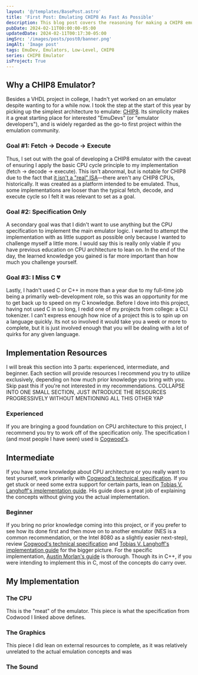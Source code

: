 ```yaml
---
layout: '@/templates/BasePost.astro'
title: 'First Post: Emulating CHIP8 As Fast As Possible'
description: This blog post covers the reasoning for making a CHIP8 emulator and the steps I took to implement it (as fast as possible)!
pubDate: 2024-02-11T00:00:00-05:00
updatedDate: 2024-02-11T00:17:30-05:00
imgSrc: '/images/posts/post0/banner.png'
imgAlt: 'Image post'
tags: EmuDev, Emulators, Low-Level, CHIP8
series: CHIP8 Emulator
isProject: True
---
```


## Why a CHIP8 Emulator?

Besides a VHDL project in college, I hadn't yet worked on an emulator despite wanting to for a while now. I took the step at the start of this year by picking up the simplest architecture to emulate: [CHIP8](https://en.wikipedia.org/wiki/CHIP-8). Its simplicity makes it a great starting place for interested "EmuDevs" (or "emulator developers"), and is widely regarded as the go-to first project within the emulation community.

### Goal #1: Fetch -> Decode -> Execute

Thus, I set out with the goal of developing a CHIP8 emulator with the caveat of ensuring I apply the basic CPU cycle principle to my implementation (fetch -> decode -> execute). This isn't abnormal, but is notable for CHIP8 due to the fact that [it isn't a "real" ISA](https://www.reddit.com/r/EmuDev/comments/v70m3c/a_confusion_regarding_chip8_emulator/ibi65k8/)—there aren't any CHIP8 CPUs, historically. It was created as a platform intended to be emulated. Thus, some implementations are looser than the typical fetch, decode, and execute cycle so I felt it was relevant to set as a goal.

### Goal #2: Specification Only

A secondary goal was that I didn't want to use anything but the CPU specification to implement the main emulator logic. I wanted to attempt the implementation with as little support as possible only because I wanted to challenge myself a little more. I would say this is really only viable if you have previous education on CPU architecture to lean on. In the end of the day, the learned knowledge you gained is far more important than how much you challenge yourself.

### Goal #3: I Miss C 💔

Lastly, I hadn't used C or C++ in more than a year due to my full-time job being a primarily web-development role, so this was an opportunity for me to get back up to speed on my C knowledge. Before I dove into this project, having not used C in so long, I redid one of my projects from college: a CLI tokenizer. I can't express enough how nice of a project this is to spin up on a language quickly. Its not so involved it would take you a week or more to complete, but it is just involved enough that you will be dealing with a lot of quirks for any given language.

## Implementation Resources

I will break this section into 3 parts: experienced, intermediate, and beginner. Each section will provide resources I recommend you try to utilize exclusively, depending on how much prior knowledge you bring with you. Skip past this if you're not interested in my recommendations. COLLAPSE INTO ONE SMALL SECTION, JUST INTRODUCE THE RESOURCES PROGRESSIVELY WITHOUT MENTIONING ALL THIS OTHER YAP

### Experienced

If you are bringing a good foundation on CPU architecture to this project, I recommend you try to work off of the specification only. The specification I (and most people I have seen) used is [Cogwood's](http://devernay.free.fr/hacks/chip8/C8TECH10.HTM).

## Intermediate

If you have some knowledge about CPU architecture or you really want to test yourself, work primarily with [Cogwood's technical specification](http://devernay.free.fr/hacks/chip8/C8TECH10.HTM). If you get stuck or need some extra support for certain parts, lean on [Tobias V. Langhoff's implementation guide](https://tobiasvl.github.io/blog/write-a-chip-8-emulator/). His guide does a great job of explaining the concepts without giving you the actual implementation.

### Beginner
If you bring no prior knowledge coming into this project, or if you prefer to see how its done first and then move on to another emulator (NES is a common recommendation, or the Intel 8080 as a slightly easier next-step), review [Cogwood's technical specification](http://devernay.free.fr/hacks/chip8/C8TECH10.HTM) and [Tobias V. Langhoff's implementation guide](https://tobiasvl.github.io/blog/write-a-chip-8-emulator/) for the bigger picture. For the specific implementation, [Austin Morlan's guide](https://austinmorlan.com/posts/chip8_emulator/) is thorough. Though its in C++, if you were intending to implement this in C, most of the concepts do carry over.

## My Implementation

### The CPU

This is the "meat" of the emulator. This piece is what the specification from Codwood I linked above defines. 

### The Graphics

This piece I did lean on external resources to complete, as it was relatively unrelated to the actual emulation concepts and was 

### The Sound